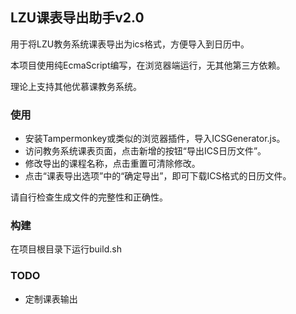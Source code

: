 ## LZU课表导出助手v2.0

用于将LZU教务系统课表导出为ics格式，方便导入到日历中。

本项目使用纯EcmaScript编写，在浏览器端运行，无其他第三方依赖。

理论上支持其他优慕课教务系统。

### 使用

* 安装Tampermonkey或类似的浏览器插件，导入ICSGenerator.js。
* 访问教务系统课表页面，点击新增的按钮“导出ICS日历文件”。
* 修改导出的课程名称，点击重置可清除修改。
* 点击“课表导出选项”中的“确定导出”，即可下载ICS格式的日历文件。

请自行检查生成文件的完整性和正确性。

### 构建

在项目根目录下运行build.sh

### TODO

* 定制课表输出


